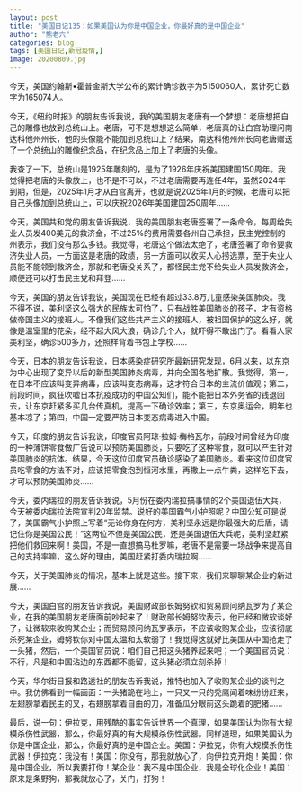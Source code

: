 ```yaml
---
layout: post
title: "美国日记135：如果美国认为你是中国企业，你最好真的是中国企业"
author: "熊老六"
categories: blog
tags: [美国日记,新冠疫情,]
image: 20200809.jpg
---
```

​​​​​​​​​​​​​​​​​​​​今天，美国约翰斯•霍普金斯大学公布的累计确诊数字为5150060人，累计死亡数字为165074人。

今天，《纽约时报》的朋友告诉我说，我的美国朋友老唐有一个梦想：老唐想把自己的雕像也放到总统山上。老唐，可不是想想这么简单，老唐真的让白宫助理问南达科他州州长，他的头像能不能加到总统山上？结果，南达科他州州长向老唐赠送了一个总统山的雕像纪念品，在纪念品上加上了老唐的头像。

我查了一下，总统山是1925年雕刻的，是为了1926年庆祝美国建国150周年。我觉得把老唐的头像放上，也不是不可以，不过老唐需要再连任4年，虽然2024年到期，但是，2025年1月才从白宫离开，也就是说2025年1月的时候，老唐可以把自己头像加到总统山上，可以庆祝2026年美国建国250周年……

今天，美国共和党的朋友告诉我说，我的美国朋友老唐签署了一条命令，每周给失业人员发400美元的救济金，不过25%的费用需要各州自己承担，民主党控制的州表示，我们没有那么多钱。我觉得，老唐这个做法太绝了，老唐签署了命令要救济失业人员，一方面这是老唐的政绩，另一方面可以收买人心捞选票，至于失业人员能不能领到救济金，那就和老唐没关系了，都怪民主党不给失业人员发救济金，顺便还可以打击民主党和拜登……

今天，美国的朋友告诉我说，美国现在已经有超过33.8万儿童感染美国肺炎。我不得不说，美利坚这么强大的民族太可怕了，只有战胜美国肺炎的孩子，才有资格做帝国主义的接班人。不像我们这些共产主义的接班人，被祖国保护的这么好，就像是温室里的花朵，经不起大风大浪，确诊几个人，就吓得不敢出门了。看看人家美利坚，确诊500多万，还照样背着书包上学校……

今天，日本的朋友告诉我说，日本感染症研究所最新研究发现，6月以来，以东京为中心出现了变异以后的新型美国肺炎病毒，并向全国各地扩散。我觉得，第一，在日本不应该叫变异病毒，应该叫变态病毒，这才符合日本的主流价值观；第二，前段时间，疯狂吹嘘日本抗疫成功的中国公知们，能不能把日本外务省的钱退回去，让东京赶紧多买几台传真机，提高一下确诊效率；第三，东京奥运会，明年也基本凉了；第四，中国一定要严防日本变态病毒进入中国。

今天，印度的朋友告诉我说，印度官员阿琼·拉姆·梅格瓦尔，前段时间曾经为印度的一种薄饼零食做广告说可以预防美国肺炎，只要吃了这种零食，就可以产生针对美国肺炎的抗体。结果，今天这位印度官员确诊感染了美国肺炎。看来这位印度官员吃零食的方法不对，应该把零食泡到恒河水里，再撒上一点牛粪，这样吃下去，才可以预防美国肺炎……

今天，委内瑞拉的朋友告诉我说，5月份在委内瑞拉搞事情的2个美国退伍大兵，今天被委内瑞拉法院宣判20年监禁。说好的美国霸气小护照呢？中国公知可是说了，美国霸气小护照上写着“无论你身在何方，美利坚永远是你最强大的后盾，请记住你是美国公民！”这两位不但是美国公民，还是美国退伍大兵呢，美利坚赶紧把他们救回来啊！美国，不是一直想搞马杜罗嘛，老唐不是需要一场战争来提高自己的支持率嘛，这么好的理由，美国赶紧打委内瑞拉啊……

今天，关于美国肺炎的情况，基本上就是这些。接下来，我们来聊聊某企业的新进展……

今天，美国白宫的朋友告诉我说，美国财政部长姆努钦和贸易顾问纳瓦罗为了某企业，在我的美国朋友老唐面前吵起来了！财政部长姆努钦表示，他已经和微软谈好了，让微软来收购某企业；而贸易顾问纳瓦罗表示，不应该收购某企业，应该彻底杀死某企业，姆努钦你对中国太温和太软弱了！我觉得这就好比美国从中国抢走了一头猪，然后，一个美国官员说：咱们自己把这头猪养起来吧；一个美国官员说：不行，凡是和中国沾边的东西都不能留，这头猪必须立刻杀掉！

今天，华尔街日报和路透社的朋友告诉我说，推特也加入了收购某企业的谈判之中。我仿佛看到一幅画面：一头猪跪在地上，一只又一只的秃鹰闻着味纷纷赶来，左翅膀拿着民主的叉，右翅膀拿着自由的刀，准备瓜分眼前这头跪着的肥猪……

最后，说一句：伊拉克，用残酷的事实告诉世界一个真理，如果美国认为你有大规模杀伤性武器，那么，你最好真的有大规模杀伤性武器。同样道理，如果美国认为你是中国企业，那么，你最好真的是中国企业。美国：伊拉克，你有大规模杀伤性武器！伊拉克：我没有！美国：你没有，那我就放心了，向伊拉克开炮！美国：你是中国企业，所以我要打你！某企业：我不是中国企业，我是全球化企业！美国：原来是条野狗，那我就放心了，关门，打狗！​​​​